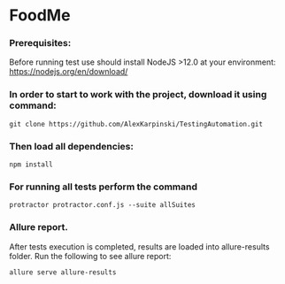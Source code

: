 # FoodMe

### Prerequisites:
Before running test use should install NodeJS >12.0 at your environment:
https://nodejs.org/en/download/

### In order to start to work with the project, download it using command:
```
git clone https://github.com/AlexKarpinski/TestingAutomation.git
```

### Then load all dependencies:
```
npm install
```

### For running all tests perform the command
```
protractor protractor.conf.js --suite allSuites
```

### Allure report.
After tests execution is completed, results are loaded into allure-results folder.
Run the following to see allure report:
```
allure serve allure-results
```

